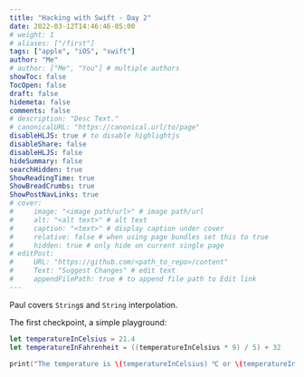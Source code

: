 ```yaml
---
title: "Hacking with Swift - Day 2"
date: 2022-03-12T14:46:46-05:00
# weight: 1
# aliases: ["/first"]
tags: ["apple", "iOS", "swift"]
author: "Me"
# author: ["Me", "You"] # multiple authors
showToc: false
TocOpen: false
draft: false
hidemeta: false
comments: false
# description: "Desc Text."
# canonicalURL: "https://canonical.url/to/page"
disableHLJS: true # to disable highlightjs
disableShare: false
disableHLJS: false
hideSummary: false
searchHidden: true
ShowReadingTime: true
ShowBreadCrumbs: true
ShowPostNavLinks: true
# cover:
#     image: "<image path/url>" # image path/url
#     alt: "<alt text>" # alt text
#     caption: "<text>" # display caption under cover
#     relative: false # when using page bundles set this to true
#     hidden: true # only hide on current single page
# editPost:
#     URL: "https://github.com/<path_to_repo>/content"
#     Text: "Suggest Changes" # edit text
#     appendFilePath: true # to append file path to Edit link
---
```


Paul covers `String`s and `String` interpolation.

The first checkpoint, a simple playground:

```Swift
let temperatureInCelsius = 21.4
let temperatureInFahrenheit = ((temperatureInCelsius * 9) / 5) + 32

print("The temperature is \(temperatureInCelsius) ℃ or \(temperatureInFahrenheit) ℉.")
```
